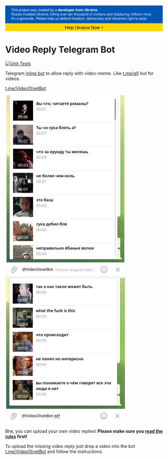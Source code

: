 [![Stand With Ukraine](https://raw.githubusercontent.com/vshymanskyy/StandWithUkraine/main/banner-direct-single.svg)](https://stand-with-ukraine.pp.ua)

# Video Reply Telegram Bot
[![Unit Tests](https://github.com/xonixx/video-reply-telegram-bot2/actions/workflows/run-tests.yml/badge.svg)](https://github.com/xonixx/video-reply-telegram-bot2/actions/workflows/run-tests.yml)

Telegram [inline bot](https://core.telegram.org/bots/inline) to allow reply with video-meme.
Like [t.me/gif](https://t.me/gif) but for videos.

[t.me/VideoOtvetBot](https://t.me/VideoOtvetBot)

![](img1.png)
![](img2.png)

Btw, you can upload your own video replies! **Please make sure you [read the rules](video-upload-policy.md) first!**

To upload the missing video reply just drop a video into the bot [t.me/VideoOtvetBot](https://t.me/VideoOtvetBot) and follow the instructions.
